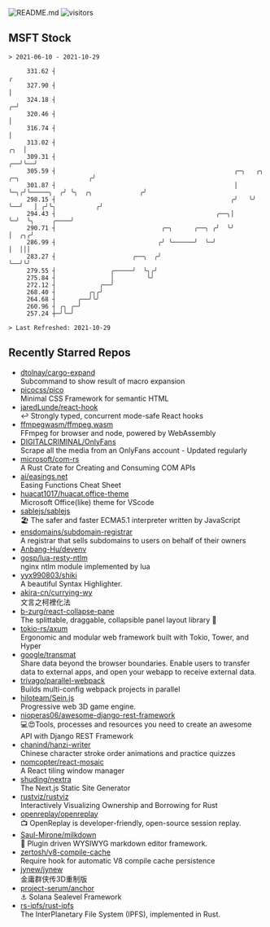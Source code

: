 ![README.md](https://github.com/Gerhut/Gerhut/workflows/README.md/badge.svg)
![visitors](https://visitors.vercel.app/Gerhut/Gerhut?token=8cf69d1f6813d272ef062726b6070c9be4ff72038cfe5a7ded7384a8da65d866)

## MSFT Stock

```
> 2021-06-10 - 2021-10-29

     331.62 ┤                                                                                                  ╭ 
     327.90 ┤                                                                                                  │ 
     324.18 ┤                                                                                                ╭─╯ 
     320.46 ┤                                                                                                │   
     316.74 ┤                                                                                                │   
     313.02 ┤                                                                                            ╭╮  │   
     309.31 ┤                                                                                         ╭──╯╰──╯   
     305.59 ┤                                                 ╭─╮   ╭╮         ╭─╮                   ╭╯          
     301.87 ┤                                                 │ ╰─╮╭╯╰─────╮  ╭╯ ╰╮  ╭╮             ╭╯           
     298.15 ┤                                                ╭╯   ╰╯       ╰──╯   │ ╭╯╰╮           ╭╯            
     294.43 ┤                                            ╭──╮│                    ╰─╯  ╰╮     ╭────╯             
     290.71 ┤                             ╭─╮      ╭──╮ ╭╯  ╰╯                          │  ╭╮╭╯                  
     286.99 ┤                            ╭╯ ╰──────╯  ╰─╯                               │  │││                   
     283.27 ┤                     ╭──╮  ╭╯                                              ╰──╯╰╯                   
     279.55 ┤               ╭─────╯  ╰╮╭╯                                                                        
     275.84 ┤               │         ╰╯                                                                         
     272.12 ┤            ╭──╯                                                                                    
     268.40 ┤         ╭╮╭╯                                                                                       
     264.68 ┤      ╭──╯╰╯                                                                                        
     260.96 ┤ ╭╮ ╭─╯                                                                                             
     257.24 ┼─╯╰─╯                                                                                               

> Last Refreshed: 2021-10-29
```

## Recently Starred Repos

- [dtolnay/cargo-expand](https://github.com/dtolnay/cargo-expand)  
  Subcommand to show result of macro expansion
- [picocss/pico](https://github.com/picocss/pico)  
  Minimal CSS Framework for semantic HTML
- [jaredLunde/react-hook](https://github.com/jaredLunde/react-hook)  
  ↩ Strongly typed, concurrent mode-safe React hooks
- [ffmpegwasm/ffmpeg.wasm](https://github.com/ffmpegwasm/ffmpeg.wasm)  
  FFmpeg for browser and node, powered by WebAssembly
- [DIGITALCRIMINAL/OnlyFans](https://github.com/DIGITALCRIMINAL/OnlyFans)  
  Scrape all the media from an OnlyFans account - Updated regularly
- [microsoft/com-rs](https://github.com/microsoft/com-rs)  
  A Rust Crate for Creating and Consuming COM APIs
- [ai/easings.net](https://github.com/ai/easings.net)  
  Easing Functions Cheat Sheet
- [huacat1017/huacat.office-theme](https://github.com/huacat1017/huacat.office-theme)  
  Microsoft Office(like) theme for VScode
- [sablejs/sablejs](https://github.com/sablejs/sablejs)  
  🏖️ The safer and faster ECMA5.1 interpreter written by JavaScript
- [ensdomains/subdomain-registrar](https://github.com/ensdomains/subdomain-registrar)  
  A registrar that sells subdomains to users on behalf of their owners
- [Anbang-Hu/devenv](https://github.com/Anbang-Hu/devenv)  
- [gosp/lua-resty-ntlm](https://github.com/gosp/lua-resty-ntlm)  
  nginx ntlm module implemented by lua
- [yyx990803/shiki](https://github.com/yyx990803/shiki)  
  A beautiful Syntax Highlighter.
- [akira-cn/currying-wy](https://github.com/akira-cn/currying-wy)  
  文言之柯裡化法
- [b-zurg/react-collapse-pane](https://github.com/b-zurg/react-collapse-pane)  
  The splittable, draggable, collapsible panel layout library 🎉
- [tokio-rs/axum](https://github.com/tokio-rs/axum)  
  Ergonomic and modular web framework built with Tokio, Tower, and Hyper
- [google/transmat](https://github.com/google/transmat)  
  Share data beyond the browser boundaries. Enable users to transfer data to external apps, and open your webapp to receive external data.
- [trivago/parallel-webpack](https://github.com/trivago/parallel-webpack)  
  Builds multi-config webpack projects in parallel
- [hiloteam/Sein.js](https://github.com/hiloteam/Sein.js)  
  Progressive web 3D game engine.
- [nioperas06/awesome-django-rest-framework](https://github.com/nioperas06/awesome-django-rest-framework)  
   💻😍Tools, processes and resources you need to create an awesome API with Django REST Framework
- [chanind/hanzi-writer](https://github.com/chanind/hanzi-writer)  
  Chinese character stroke order animations and practice quizzes
- [nomcopter/react-mosaic](https://github.com/nomcopter/react-mosaic)  
  A React tiling window manager
- [shuding/nextra](https://github.com/shuding/nextra)  
  The Next.js Static Site Generator
- [rustviz/rustviz](https://github.com/rustviz/rustviz)  
  Interactively Visualizing Ownership and Borrowing for Rust
- [openreplay/openreplay](https://github.com/openreplay/openreplay)  
  :tv: OpenReplay is developer-friendly, open-source session replay.
- [Saul-Mirone/milkdown](https://github.com/Saul-Mirone/milkdown)  
  🍼 Plugin driven WYSIWYG  markdown editor framework.
- [zertosh/v8-compile-cache](https://github.com/zertosh/v8-compile-cache)  
  Require hook for automatic V8 compile cache persistence
- [jynew/jynew](https://github.com/jynew/jynew)  
  金庸群侠传3D重制版
- [project-serum/anchor](https://github.com/project-serum/anchor)  
  ⚓ Solana Sealevel Framework
- [rs-ipfs/rust-ipfs](https://github.com/rs-ipfs/rust-ipfs)  
  The InterPlanetary File System (IPFS), implemented in Rust.
